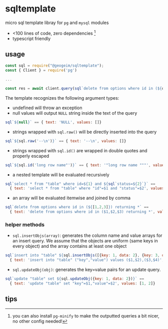 # sqltemplate

micro sql template libray for `pg` and `mysql` modules

* <100 lines of code, zero dependencies [^1]
* typescript friendly

## usage
```js
const sql = require("@geogeim/sqltemplate");
const { Client } = require('pg')

...

const res = await client.query(sql`delete from options where id in (${obsoleteOptions}) returning *`);
```

The template recognizes the following argument types:

* undefined will throw an exception
* null values will output `NULL` string inside the text of the query
```js
sql`${null}` == { text: 'NULL', values: []}
```
* strings wrapped with `sql.raw()` will be directly inserted into the query
```js
sql`${sql.raw('--\n')}` == { text: '--\n', values: []}
```
* strings wrapped with `sql.id()` are wrapped in double quotes and properly escaped
```js
sql`${sql.id('long row name"')}` == { text: '"long row name """', values: []}
```
* a nested template will be evaluated recursively
```js
sql`select * from "table" where id=${1} and ${sql`status=${2}`}` == 
  { text: 'select * from "table" where "id"=$1 and "status"=$2', values: [1, 2]}
``` 
* an array will be evaluated itemwise and joined by comma
```js
sql`delete from options where id in (${[1,2,3]}) returning *` == 
  { text: 'delete from options where id in ($1,$2,$3) returning *', values: [1, 2, 3]}
```

### helper methods

* `sql.insertObjs(array)`: generates the column name and value arrays for an insert query. We assume that the objects are uniform (same keys in every object) and the array contains at least one object

```js
sql`insert into "table" ${sql.insertObjs([{key: 1, data: 2}, {key: 3, data: 4}])}` == 
  { text: 'insert into "table" ("key","value") values ($1,$2),($3,$4)', values: [1, 2, 3, 4]}
```
* `sql.updateObj(obj)`: generates the key=value pairs for an update query.

```js
sql`update "table" set ${sql.updateObj({key: 1, data: 2})}` == 
  { text: 'update "table" set "key"=$1,"value"=$2', values: [1, 2]}
```
## tips
[^1]: you can also install `pg-minify` to make the outputted queries a bit nicer, no other config needed!
